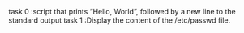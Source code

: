task 0 :script that prints “Hello, World”, followed by a new line to the standard output
task 1 :Display the content of the /etc/passwd file.
